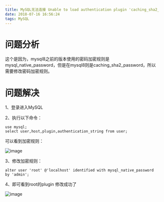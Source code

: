```yaml
---
title: MySQL无法连接 Unable to load authentication plugin 'caching_sha2_password'
date: 2018-07-16 16:56:24
tags: MySQL
---
```

# 问题分析
这个是因为，mysql8之前的版本使用的密码加密规则是mysql_native_password，但是在mysql8则是caching_sha2_password，所以需要修改密码加密规则。

# 问题解决
1、登录进入MySQL

2、执行以下命令：


```
use mysql;   
select user,host,plugin,authentication_string from user;
```
可以看到加密规则：

![image](https://img-blog.csdn.net/20180820163255821?watermark/2/text/aHR0cHM6Ly9ibG9nLmNzZG4ubmV0L20wXzM3NjE5MTgz/font/5a6L5L2T/fontsize/400/fill/I0JBQkFCMA==/dissolve/70)

3、修改加密规则：

```
alter user 'root' @'localhost' identified with mysql_native_password by 'admin';
```
4、即可看到root的plugin 修改成功了

![image](https://img-blog.csdn.net/20180820163542192?watermark/2/text/aHR0cHM6Ly9ibG9nLmNzZG4ubmV0L20wXzM3NjE5MTgz/font/5a6L5L2T/fontsize/400/fill/I0JBQkFCMA==/dissolve/70)
